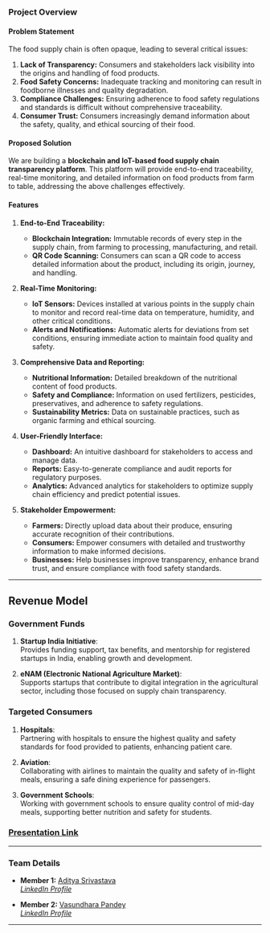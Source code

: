 ### Project Overview

#### **Problem Statement**

The food supply chain is often opaque, leading to several critical issues:

1. **Lack of Transparency:** Consumers and stakeholders lack visibility into the origins and handling of food products.
2. **Food Safety Concerns:** Inadequate tracking and monitoring can result in foodborne illnesses and quality degradation.
3. **Compliance Challenges:** Ensuring adherence to food safety regulations and standards is difficult without comprehensive traceability.
4. **Consumer Trust:** Consumers increasingly demand information about the safety, quality, and ethical sourcing of their food.

#### **Proposed Solution**

We are building a **blockchain and IoT-based food supply chain transparency platform**. This platform will provide end-to-end traceability, real-time monitoring, and detailed information on food products from farm to table, addressing the above challenges effectively.

#### **Features**

1. **End-to-End Traceability:**

   - **Blockchain Integration:** Immutable records of every step in the supply chain, from farming to processing, manufacturing, and retail.
   - **QR Code Scanning:** Consumers can scan a QR code to access detailed information about the product, including its origin, journey, and handling.

2. **Real-Time Monitoring:**

   - **IoT Sensors:** Devices installed at various points in the supply chain to monitor and record real-time data on temperature, humidity, and other critical conditions.
   - **Alerts and Notifications:** Automatic alerts for deviations from set conditions, ensuring immediate action to maintain food quality and safety.

3. **Comprehensive Data and Reporting:**

   - **Nutritional Information:** Detailed breakdown of the nutritional content of food products.
   - **Safety and Compliance:** Information on used fertilizers, pesticides, preservatives, and adherence to safety regulations.
   - **Sustainability Metrics:** Data on sustainable practices, such as organic farming and ethical sourcing.

4. **User-Friendly Interface:**

   - **Dashboard:** An intuitive dashboard for stakeholders to access and manage data.
   - **Reports:** Easy-to-generate compliance and audit reports for regulatory purposes.
   - **Analytics:** Advanced analytics for stakeholders to optimize supply chain efficiency and predict potential issues.

5. **Stakeholder Empowerment:**
   - **Farmers:** Directly upload data about their produce, ensuring accurate recognition of their contributions.
   - **Consumers:** Empower consumers with detailed and trustworthy information to make informed decisions.
   - **Businesses:** Help businesses improve transparency, enhance brand trust, and ensure compliance with food safety standards.

---

## Revenue Model

### Government Funds

1. **Startup India Initiative**:  
   Provides funding support, tax benefits, and mentorship for registered startups in India, enabling growth and development.

2. **eNAM (Electronic National Agriculture Market)**:  
   Supports startups that contribute to digital integration in the agricultural sector, including those focused on supply chain transparency.

### Targeted Consumers

1. **Hospitals**:  
   Partnering with hospitals to ensure the highest quality and safety standards for food provided to patients, enhancing patient care.

2. **Aviation**:  
   Collaborating with airlines to maintain the quality and safety of in-flight meals, ensuring a safe dining experience for passengers.

3. **Government Schools**:  
   Working with government schools to ensure quality control of mid-day meals, supporting better nutrition and safety for students.

### [Presentation Link](https://www.canva.com/design/DAGGN8va1Rk/6TjZQMfIfRGRXvpIOHvxaw/edit?utm_content=DAGGN8va1Rk&utm_campaign=designshare&utm_medium=link2&utm_source=sharebutton)

---

### Team Details

- **Member 1:** [Aditya Srivastava](#)  
  _[LinkedIn Profile](https://www.linkedin.com/in/aditya-srivastava-ironic/)_

- **Member 2:** [Vasundhara Pandey](#)  
  _[LinkedIn Profile](https://www.linkedin.com/in/vasundhara-pandey-557142265/)_

---
